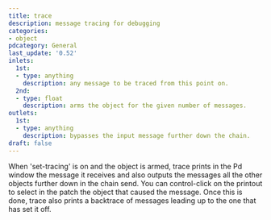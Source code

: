 ```yaml
---
title: trace
description: message tracing for debugging
categories:
- object
pdcategory: General
last_update: '0.52'
inlets:
  1st:
  - type: anything
    description: any message to be traced from this point on.
  2nd:
  - type: float
    description: arms the object for the given number of messages.
outlets:
  1st:
  - type: anything
    description: bypasses the input message further down the chain.
draft: false
---
```

When 'set-tracing' is on and the object is armed,  trace prints in the Pd window the message it receives and also outputs the messages all the other objects further down in the chain send. You can control-click on the printout to select in the patch the object that caused the message. Once this is done,  trace also prints a backtrace of messages leading up to the one that has set it off.

